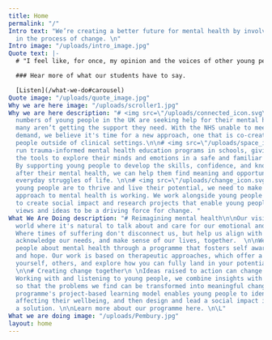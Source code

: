 ```yaml
---
title: Home
permalink: "/"
Intro text: "We’re creating a better future for mental health by involving young people
  in the process of change. \n"
Intro image: "/uploads/intro_image.jpg"
Quote text: |-
  # "I feel like, for once, my opinion and the voices of other young people have been listened to and that they actually matter."

  ### Hear more of what our students have to say.

  [Listen](/what-we-do#carousel)
Quote image: "/uploads/quote_image.jpg"
Why we are here image: "/uploads/scroller1.jpg"
Why we are here description: "# <img src=\"/uploads/connected_icon.svg\">The situation\n\nGrowing
  numbers of young people in the UK are seeking help for their mental health, but
  many aren’t getting the support they need. With the NHS unable to meet the rising
  demand, we believe it's time for a new approach, one that is co-created with young
  people outside of clinical settings.\n\n# <img src=\"/uploads/space_icon.svg\">Education\n\nWe
  run trauma-informed mental health education programs in schools, giving young people
  the tools to explore their minds and emotions in a safe and familiar environment.
  By supporting young people to develop the skills, confidence, and knowledge to look
  after their mental health, we can help them find meaning and opportunity in the
  everyday struggles of life. \n\n# <img src=\"/uploads/change_icon.svg\">Social action\n\nIf
  young people are to thrive and live their potential, we need to make sure our society's
  approach to mental health is working. We work alongside young people and psychologists
  to create social impact and research projects that enable young people's experiences,
  views and ideas to be a driving force for change. "
What We Are Doing description: "# Reimagining mental health\n\nOur vision is for a
  world where it's natural to talk about and care for our emotional and mental wellbeing.
  Where times of suffering don't disconnect us, but help us align with who we are,
  acknowledge our needs, and make sense of our lives, together.  \n\nWe educate young
  people about mental health through a programme that fosters self awareness, connection,
  and hope. Our work is based on therapeutic approaches, which offer a chance to understand
  yourself, others, and explore how you can fully land in your potential, with integrity.
  \n\n# Creating change together\n \nIdeas raised to action can change the world.
  Working with and listening to young people, we combine insights with social action
  so that the problems we find can be transformed into meaningful change. \n\nOur
  programme's project-based learning model enables young people to identify key issues
  affecting their wellbeing, and then design and lead a social impact initiative as
  a solution. \n\nLearn more about our programme here. \n\L"
What we are doing image: "/uploads/Pembury.jpg"
layout: home
---
```


## 